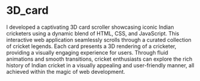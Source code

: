 # 3D_card
I developed a captivating 3D card scroller showcasing iconic Indian cricketers using a dynamic blend of HTML, CSS, and JavaScript. This interactive web application seamlessly scrolls through a curated collection of cricket legends. Each card presents a 3D rendering of a cricketer, providing a visually engaging experience for users. Through fluid animations and smooth transitions, cricket enthusiasts can explore the rich history of Indian cricket in a visually appealing and user-friendly manner, all achieved within the magic of web development.
